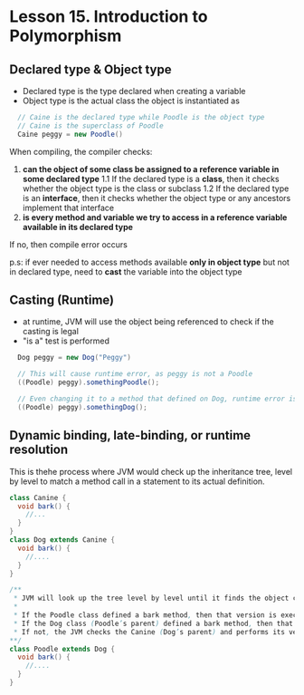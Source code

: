 # Lesson 15. Introduction to Polymorphism

## Declared type & Object type

- Declared type is the type declared when creating a variable
- Object type is the actual class the object is instantiated as

```java
  // Caine is the declared type while Poodle is the object type
  // Caine is the superclass of Poodle
  Caine peggy = new Poodle()
```

When compiling, the compiler checks:

1. **can the object of some class be assigned to a reference variable in some declared type**
   1.1 If the declared type is a **class**, then it checks whether the object type is the class or subclass
   1.2 If the declared type is an **interface**, then it checks whether the object type or any ancestors implement that interface
2. **is every method and variable we try to access in a reference variable available in its declared type**

If no, then compile error occurs

p.s: if ever needed to access methods available **only in object type** but not in declared type, need to **cast** the variable into the object type

## Casting (Runtime)

- at runtime, JVM will use the object being referenced to check if the casting is legal
- "is a" test is performed

```java
  Dog peggy = new Dog("Peggy")

  // This will cause runtime error, as peggy is not a Poodle
  ((Poodle) peggy).somethingPoodle();

  // Even changing it to a method that defined on Dog, runtime error is stil occur because of the casting
  ((Poodle) peggy).somethingDog();
```

## Dynamic binding, late-binding, or runtime resolution

This is thehe process where JVM would check up the inheritance tree, level by level to match a method call in a statement to its actual definition.

```java
class Canine {
  void bark() {
    //...
  }
}
class Dog extends Canine {
  void bark() {
    //....
  }
}

/**
 * JVM will look up the tree level by level until it finds the object class or its'superclass for the method definition.
 *
 * If the Poodle class defined a bark method, then that version is executed.
 * If the Dog class (Poodle’s parent) defined a bark method, then that version is executed.
 * If not, the JVM checks the Canine (Dog’s parent) and performs its version.
**/
class Poodle extends Dog {
  void bark() {
    //....
  }
}
```

